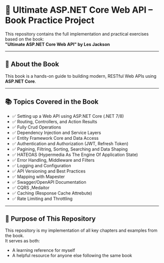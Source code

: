# 📘 Ultimate ASP.NET Core Web API – Book Practice Project

This repository contains the full implementation and practical exercises based on the book:  
**"Ultimate ASP.NET Core Web API" by Les Jackson**

---

## 📖 About the Book

This book is a hands-on guide to building modern, RESTful Web APIs using **ASP.NET Core**.  

---

## 📚 Topics Covered in the Book

- ✅ Setting up a Web API using ASP.NET Core (.NET 7/8)
- ✅ Routing, Controllers, and Action Results
- ✅ Fully Crud Operations
- ✅ Dependency Injection and Service Layers
- ✅ Entity Framework Core and Data Access
- ✅ Authentication and Authorization (JWT, Refresh Token)
- ✅ Pagining, Filtring, Sorting, Searching and Data Shaping
- ✅ HATEOAS (Hypermedia As The Engine Of Application State)
- ✅ Error Handling, Middleware and Filters
- ✅ Logging and Configuration
- ✅ API Versioning and Best Practices
- ✅ Mapping with Mapester
- ✅ Swagger/OpenAPI Documentation
- ✅ CQRS ,Medaitor
- ✅ Caching (Response Cache Attrebute)
- ✅ Rate Limiting and Throttling

---

## 🚀 Purpose of This Repository

This repository is my implementation of all key chapters and examples from the book.  
It serves as both:

- A learning reference for myself
- A helpful resource for anyone else following the same book
